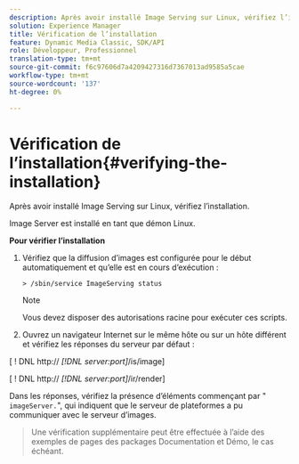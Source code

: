```yaml
---
description: Après avoir installé Image Serving sur Linux, vérifiez l’installation.
solution: Experience Manager
title: Vérification de l’installation
feature: Dynamic Media Classic, SDK/API
role: Développeur, Professionnel
translation-type: tm+mt
source-git-commit: f6c97606d7a4209427316d7367013ad9585a5cae
workflow-type: tm+mt
source-wordcount: '137'
ht-degree: 0%

---
```



# Vérification de l’installation{#verifying-the-installation}

Après avoir installé Image Serving sur Linux, vérifiez l’installation.

Image Server est installé en tant que démon Linux.

**Pour vérifier l’installation**

1. Vérifiez que la diffusion d’images est configurée pour le début automatiquement et qu’elle est en cours d’exécution :

   `> /sbin/service ImageServing status`

   >[!NOTE]
   >
   >Vous devez disposer des autorisations racine pour exécuter ces scripts.

1. Ouvrez un navigateur Internet sur le même hôte ou sur un hôte différent et vérifiez les réponses du serveur par défaut :

[ ! DNL http:// *[!DNL server:port]*/is/image]

[ ! DNL http:// *[!DNL server:port]*/ir/render]

Dans les réponses, vérifiez la présence d’éléments commençant par &quot; `imageServer.`&quot;, qui indiquent que le serveur de plateformes a pu communiquer avec le serveur d’images.
>Une vérification supplémentaire peut être effectuée à l’aide des exemples de pages des packages Documentation et Démo, le cas échéant.

